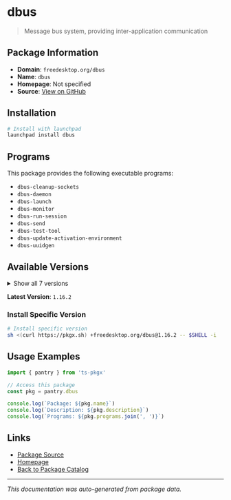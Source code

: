 # dbus

> Message bus system, providing inter-application communication

## Package Information

- **Domain**: `freedesktop.org/dbus`
- **Name**: `dbus`
- **Homepage**: Not specified
- **Source**: [View on GitHub](https://github.com/pkgxdev/pantry/tree/main/projects/freedesktop.org/dbus/package.yml)

## Installation

```bash
# Install with launchpad
launchpad install dbus
```

## Programs

This package provides the following executable programs:

- `dbus-cleanup-sockets`
- `dbus-daemon`
- `dbus-launch`
- `dbus-monitor`
- `dbus-run-session`
- `dbus-send`
- `dbus-test-tool`
- `dbus-update-activation-environment`
- `dbus-uuidgen`

## Available Versions

<details>
<summary>Show all 7 versions</summary>

- `1.16.2`, `1.16.0`, `1.15.92`, `1.15.90`, `1.15.12`
- `1.15.10`, `1.15.8`

</details>

**Latest Version**: `1.16.2`

### Install Specific Version

```bash
# Install specific version
sh <(curl https://pkgx.sh) +freedesktop.org/dbus@1.16.2 -- $SHELL -i
```

## Usage Examples

```typescript
import { pantry } from 'ts-pkgx'

// Access this package
const pkg = pantry.dbus

console.log(`Package: ${pkg.name}`)
console.log(`Description: ${pkg.description}`)
console.log(`Programs: ${pkg.programs.join(', ')}`)
```

## Links

- [Package Source](https://github.com/pkgxdev/pantry/tree/main/projects/freedesktop.org/dbus/package.yml)
- [Homepage](#)
- [Back to Package Catalog](../package-catalog.md)

---

*This documentation was auto-generated from package data.*
